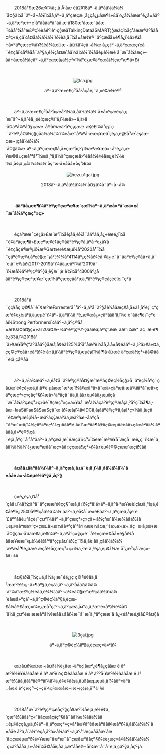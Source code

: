 <p style="text-indent: 2em;">2018å¹´9æ26æ¥ï¼âç¸å Â·åæ éâ2018äº¬ä¸äºåä½ä¼ä¼´å¤§ä¼å¨äº¬å¬å¼ï¼åå¸äº¬ä¸äºçæçæ ¸å¿çå¿µãæ¶ä»£ä½¿å½ãææ°è¿å±ãäº¬ä¸äºæºæè±ç¹å°ãååäºå¨ãå¸æ·ã180æ°å­ææ¯ãåæ´¾ãå°¼å°æ£®ç½èãéº¦è°·ç§æãTalkingDataãSMARTç§æãç¾åç¹ãææ®äºåãå¤ªç«é¸ç­ä¼å¤åä½ä¼ä¼´é½èä¸å ï¼å±åæ¢è®¨äºçæåå±è¶å¿ï¼ä»¥åå±å»ºäºçæçç¾å¥½èå¾ãæ­¤æ¬¡å¤§ä¼çå¬å¼æ å¿çäº¬ä¸äºçææç¥çå¨é¢çåï¼å¶èåå¨äº§ä¸é¾çå¤æ¹åä½ä¼ä¼´ï¼ååèµè½æé å¨æ¯å¼ãæç»­åå±ãæçå½åçäº¬ä¸äºçææå¡ä½ç³»ï¼å°è¿æ¥äºçæåä½çæ°æ¶ä»£ã</p>
<p style="text-indent: 2em;"><br/></p>
<p style="text-align: center;"><img src="//img1.jcloudcs.com/cms/07f26f3d-d3ad-4dad-bf4a-3cff0633d18220180928201009.jpg" title="" alt="1da.jpg"/><br/></p>
<p style="text-align: center;">äº¬ä¸äºæ»è£ç³ååºåçåè¡¨ä¸»é¢æ¼è®²</p>
<p><br/></p>
<p style="text-indent: 2em;">äº¬ä¸äºæ»è£ç³ååºåçæåºï¼âä¸åä½ä¼ä¼´å±å»ºçæèçä¸ç´æ¯äº¬ä¸äºéå¸¸éè¦çæç¥ä¹ä¸ï¼æä»¬ä¸ä»å·å¤äºå¼ºå¤§çææ¯å®åï¼æäºåºç¡çææ¯æ­¦è£ï¼ä¹ç§¯ç´¯äºè®¸å¤ä¼ç§çåä½ä¼ä¼´ï¼èåæ¨åºäºå·ææç¥æä¹çè¡ä¸è§£å³æ¹æ¡ãæ­¤æ¬¡çåä½ä¼ä¼´å¤§ä¼æ¯äº¬ä¸äºçææç¥å¸å±çæ°åçº§ï¼æªæ¥æä»¬å°è¿ä¸æ­¥æ©å±çæå¹³å°ï¼æä¸ºä¸­å½äºçæçæå»ºèãå¼é¢èåæ¿è½½èï¼ä¸åè¡ä¸çåä½ä¼ä¼´åç¨æ·å±ååå±åç¹è£ãâ</p>
<p style="text-align: center;"><img src="//img1.jcloudcs.com/cms/350d5324-0f60-4e0c-b4bb-a44696d6148a20180928201116.jpg" title="" alt="hezuo1gai.jpg"/><br/></p>
<p style="text-align: center;">2018äº¬ä¸äºåä½ä¼ä¼´å¤§ä¼å¨äº¬å¬å¼</p>
<p><br/></p>
<p style="text-indent: 2em;">&nbsp;<strong>âäºâå¿æè¶ï¼äºè®¡ç®çæªæ¥æ¯çæï¼äº¬ä¸äºæå»ºå¯æä»çå¨æ¯å¼äºçæç³»ç»</strong></p>
<p style="text-indent: 2em;"><strong><br/></strong></p>
<p style="text-indent: 2em;">éçäºææ¯çè¿­ä»£æ´æ°ï¼åè¡åä¸é½å¨âäºâä¸­å¿«éæé¿ï¼å¨é¢äºåçæ¶ä»£æç¶æ¥è¢­ãç®åäºè®¡ç®å¸åºå·²è¿å¥å¨é¢çåçé¶æ®µï¼æ®Gartneré¢æµï¼å°2020å¹´ï¼å¨çäºè®¡ç®å¸åºçè§æ¨¡å°è¾¾å°4114äº¿ç¾åï¼èå·¥ä¿¡é¨å¨ãäºè®¡ç®åå±ä¸å¹´è¡å¨è®¡åï¼2017-2019å¹´ï¼ãä¸­æåºï¼å°2019å¹´ï¼æå½äºè®¡ç®äº§ä¸è§æ¨¡è¦è¾¾å°4300äº¿åãäºè®¡ç®çæªæ¥æ¯çæï¼äºçæççåå°æä¸ºäºè®¡ç®çåçéè¦è¡¨ç°ã</p>
<p style="text-indent: 2em;"><br/></p>
<p style="text-indent: 2em;">2018å¹´å¨çç¥åç ç©¶å¨è¯¢æºæForresterå¯¹äº¬ä¸äºå¨äº§åè½åãæç¥å¸å±ãå¸åºè¡¨ç°ç­æ¹é¢è¿è¡äºä¸ä¸æµè¯ï¼äº¬ä¸äºä½ä¸ºè¿æ­¥æå¿«çäºååä¹ä¸ï¼è·è¯âåè¶è¡¨ç°èâï¼Strong Performersï¼ãäº¬ä¸äºç®åå±æ10å¤å¤§ç±»ã120å¤æ¬¾äºè®¡ç®äº§ååæå¡å®ç°ææ¯åæ°ï¼æ³¨åç¨æ·è¶è¿33ä¸ï¼2018å¹´ä»¥æ¥å®ç°äº3åäº§åæå¡å¢éã125%åºå°åæºè½åå¸å¸å±å¢éãäº¬ä¸äºä»¥ä»¤ä¸çç©ç®çåå±éåº¦ï¼è·å±ä¸­å½äºè®¡ç®ä¸æµè¡åï¼å¹¶å·å¤æé äºçæä½ç³»ãå©åå¨è¡ä¸çå®åã</p>
<p style="text-indent: 2em;"><br/></p>
<p style="text-indent: 2em;">äº¬ä¸äºä¾æäº¬ä¸éå¢å¨äºè®¡ç®ãå¤§æ°æ®ãç©èç½åç§»å¨äºèç½åºç¨ç­å¤æ¹é¢çé¿æä¸å¡å®è·µåææ¯æ²æ·ï¼å®æäºä»å¯æä»çäºæå¡æä¾åå°å¯æä»çäºçæç³»ç»çåçº§ï¼æå»ºäºâçå¨ãä¸ä¸ãå±èµ¢ãä¿¡èµâçå¨æ¯å¼äºçæç³»ç»ãè¯¥çæç³»ç»ä»¥âå¨æ¹ä½âçäºè®¡ç®æå¡ä¸ºåºç¡ï¼å¶ä¸­åæ¬IaaSãPaaSãSaaSçå¨æ å¼æå¡ï¼ä»IDCä¸å¡ãäºè®¡ç®ä¸å¡å°ç»¼åä¸å¡çå¨é¢æ®µæå¡ï¼å¬æäºãç§æäºãä¸æäºãæ··åäºç­å¨åºæ¯æå¡ï¼è¦çäºäºèç½ãçµåãå¶é ãè½æºãé¶å®ãç©æµãéèãå»çãæè²ãä¼ åªãåå¸å»ºè®¾ç­å¨è¡ä¸åºç¨å¹³å°ãäº¬ä¸äºçæä¸æ¯éæçä½ç³»ï¼èæ¯æªæ¥å¯æçå¨æè¿ç¨ï¼æ¯ä¸åä½ä¼ä¼´é¿ææºæãå¯æç»­åå±ççæä½ç³»ï¼å±èµ¢è®©çææ´æçå½åã</p>
<p style="text-indent: 2em;"><br/></p>
<p style="text-indent: 2em;"><strong>å¤§å±âäºâå¾ï¼äº¬ä¸äºçæå¸å±å¨è¡ä¸ï¼ä¸åä½ä¼ä¼´å±ååé ä»·å¼èµè½äº§ä¸åçº§</strong></p>
<p style="text-indent: 2em;"><strong><br/></strong></p>
<p style="text-indent: 2em;">ç»è¿è¿ä¸¤å¹´çåå±ï¼å¾çäºå¨äºçææ¹é¢çç§¯æå¸å±ï¼ç°å¦ä»äº¬ä¸äºå·²æ¥æè¦çå¤ä¸ªè¡ä¸é¢åè¶è¿2500å®¶çåä½ä¼ä¼´ãäº¬ä¸éå¢å¯æ»è£ãäº¬ä¸äºçæä¸å¡è´è´£äººåå­è±ªåçè¡¨ç¤ºï¼âäº¬ä¸äºçæç³»ç»çä»·å¼ç¹æ¯å¼æ¾ãåä½ãå±èµ¢ãåªæå»ºç«çæ­£å¼æ¾åå®¹çå¹³å°ï¼æè½å¤ä¸ºåä½ä¼ä¼´åç¨æ·å¸¦æ¥æ´å¤§çä»·å¼ãæ¥ä¸æ¥ï¼äº¬ä¸äºå°ç»§ç»­è´¯å½»çæé¾åå±è§åï¼åååæ¥ææ¯èµè½éè¦å¹³å°ççµå¤´ä½ç¨ï¼ä¸åè¡åä¸çåä½ä¼ä¼´æºæå¹¶è¿ãæé æçå½åççæç³»ç»ï¼ä¸ºæ´ä¸ªè¡ä¸èµ¢å¾æ´å¹¿æ³çå¯æç»­åå±ãâ</p>
<p style="text-indent: 2em;"><br/> </p>
<p style="text-indent: 2em;">å¤§ä¼ä¸ï¼ç±ä¸­å½ä¿¡æ¯éä¿¡ç ç©¶é¢ãä¸­å³ææºè½ç¡¬ä»¶äº§ä¸èçãä¸äº¬ä¸äºååä½ä¼ä¼´å°¼å°æ£®ç½èãä¸è¾¾ãåäº¬ä¾éå¤§æ°æ®ç­åä½ä¼ä¼´èåæå»ºçäº¬ä¸äºç©èç½äº§ä¸èçæ­£å¼å®£åæç«ï¼è¿æå³çäº¬ä¸äºçæä¸åå°ä¸ä¸ªæ°é«åº¦ï¼é¾å¤´ä¼ä¸ç¤ºèæ ææåºå½¢æåå±ååï¼æ¨å¨æ´ä¸ªäºçææ´å å¿«éå°æé¿ãå£®å¤§ã</p>
<p style="text-indent: 2em;"><br/></p>
<p style="text-align: center;"><img src="//img1.jcloudcs.com/cms/5e3cf1c5-d8f5-42b4-8c47-ba10bd25fc2120180928201416.jpg" title="" alt="3gai.jpg"/><br/></p>
<p style="text-align: center;">äº¬ä¸äºç©èç½äº§ä¸èçæç«ä»ªå¼</p>
<p><br/></p>
<p style="text-indent: 2em;">æ­¤å¤ï¼æ­¤æ¬¡å¤§ä¼è¿åæ¬äºèç¦åæ²¿è¶å¿çâåæ é âª æºè½è¥éâãâåæ é âª æºè½ç©èâãâåæ é âª äººå·¥æºè½âãâåæ é âª æºè½åå¸âååºåè®ºåï¼ä¼ä¸é¢è¢ãè¡ä¸å¤§åæµæµä¸å ï¼åäº«äºå±åæé äºçæç³»ç»çä¼ç§ææåæ»¡æ»¡çè¡ä¸å¹²è´§ã</p>
<p style="text-indent: 2em;"><br/></p>
<p style="text-indent: 2em;">2018å¹´æ¯äºè®¡ç®çæåçº§çå¥æºï¼åè¡ä¸é½é¢ä¸´çæºè½åãäºç«¯åãçæåçåçº§ãå¨âå¼æ¾ãåä½ãå±èµ¢âççå¿µä¸ï¼äº¬ä¸äºçæç³»ç»å°åæ¥åºèåæåºãåå¢æåºï¼ä¸åä½ä¼ä¼´å±ååé åºä¸å¯ä¼°éçå¸åºä»·å¼ãäº¬ä¸äºå°æç»­åååæ´åæ´å¤çæèµæºï¼ä»¥ææ¯åæ°æ¨å¨çæåæ°ååçº§ï¼éè¿æç»­å¢å¼åä½ä¼ä¼´ç«äºåååä¸ä»·å¼ï¼å©ååè¡åä¸çæ°å­åè½¬åï¼æ¨å¨å¨è¡ä¸çäº§ä¸åçº§ã</p>
